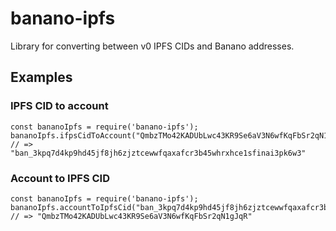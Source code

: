 # banano-ipfs
Library for converting between v0 IPFS CIDs and Banano addresses.

## Examples
### IPFS CID to account
```
const bananoIpfs = require('banano-ipfs');
bananoIpfs.ifpsCidToAccount("QmbzTMo42KADUbLwc43KR9Se6aV3N6wfKqFbSr2qN1gJqR");
// => "ban_3kpq7d4kp9hd45jf8jh6zjztcewwfqaxafcr3b45whrxhce1sfinai3pk6w3"
```

### Account to IPFS CID
```
const bananoIpfs = require('banano-ipfs');
bananoIpfs.accountToIpfsCid("ban_3kpq7d4kp9hd45jf8jh6zjztcewwfqaxafcr3b45whrxhce1sfinai3pk6w3");
// => "QmbzTMo42KADUbLwc43KR9Se6aV3N6wfKqFbSr2qN1gJqR"
```
